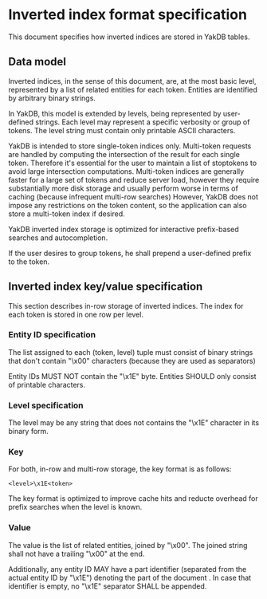 # Inverted index format specification

This document specifies how inverted indices are stored in YakDB tables.

## Data model

Inverted indices, in the sense of this document, are, at the most basic level,
represented by a list of related entities for each token. Entities are identified by arbitrary binary strings.

In YakDB, this model is extended by levels, being represented by user-defined strings. Each level may represent a specific verbosity or group of tokens. The level string must contain only printable ASCII characters.

YakDB is intended to store single-token indices only.
Multi-token requests are handled by computing the intersection of the result for each single token.
Therefore it's essential for the user to maintain a list of stoptokens to avoid large intersection computations.
Multi-token indices are generally faster for a large set of tokens and reduce server load, however they require substantially more disk storage and usually perform worse in terms of caching (because infrequent multi-row searches)
However, YakDB does not impose any restrictions on the token content, so the application can also store a multi-token index
if desired.

YakDB inverted index storage is optimized for interactive prefix-based searches and autocompletion.

If the user desires to group tokens, he shall prepend a user-defined prefix to the token.

## Inverted index key/value specification

This section describes in-row storage of inverted indices.
The index for each token is stored in one row per level.

### Entity ID specification

The list assigned to each (token, level) tuple must consist of binary strings that don't contain "\x00" characters (because they are used as separators)

Entity IDs MUST NOT contain the "\x1E" byte. Entities SHOULD only consist of printable characters.

### Level specification

The level may be any string that does not contains the "\x1E" character in its binary form.

### Key

For both, in-row and multi-row storage, the key format is as follows:

    <level>\x1E<token>

The key format is optimized to improve cache hits and reducte overhead for prefix searches when the level is known.

### Value

The value is the list of related entities, joined by "\x00". The joined string shall not have a trailing "\x00" at the end.

Additionally, any entity ID MAY have a part identifier (separated from the actual entity ID by "\x1E") denoting the part of the document . In case that identifier is empty, no "\x1E" separator SHALL be appended.
